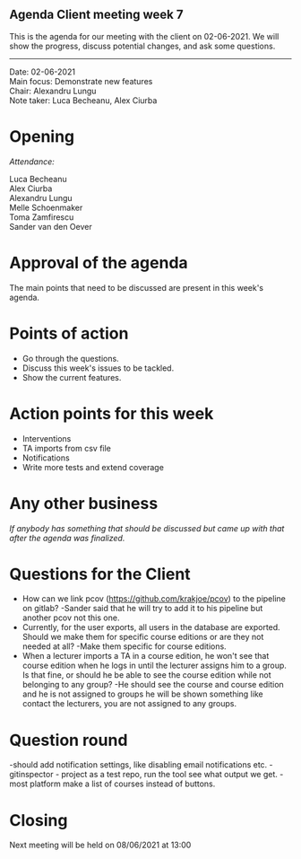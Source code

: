 ## Agenda Client meeting week 7

This is the agenda for our meeting with the client on 02-06-2021. We will show the progress, discuss potential changes, and ask some questions.

---

Date:           02-06-2021\
Main focus:     Demonstrate new features\
Chair:          Alexandru Lungu\
Note taker:     Luca Becheanu, Alex Ciurba


# Opening
*Attendance:*

Luca Becheanu\
Alex Ciurba\
Alexandru Lungu\
Melle Schoenmaker\
Toma Zamfirescu\
Sander van den Oever

# Approval of the agenda

The main points that need to be discussed are present in this week's agenda.

# Points of action

- Go through the questions.
- Discuss this week's issues to be tackled.
- Show the current features.

# Action points for this week

- Interventions
- TA imports from csv file
- Notifications
- Write more tests and extend coverage

# Any other business
*If anybody has something that should be discussed but came up with that after the agenda was finalized.*

# Questions for the Client

- How can we link pcov (https://github.com/krakjoe/pcov) to the pipeline on gitlab?
    -Sander said that he will try to add it to his pipeline but another pcov not this one. 
- Currently, for the user exports, all users in the database are exported. Should we make them for specific course editions or are they not needed at all?
    -Make them specific for course editions. 
- When a lecturer imports a TA in a course edition, he won't see that course edition when he logs in until the lecturer assigns him to a group. Is that fine, or should he be able to see the course edition while not belonging to any group?
    -He should see the course and course edition and he is not assigned to groups he will be shown something like contact the lecturers, you are not assigned to any groups.

# Question round
-should add notification settings, like disabling email notifications etc.
-gitinspector - project as a test repo, run the tool see what output we get.
-most platform make a list of courses instead of buttons.

# Closing

Next meeting will be held on 08/06/2021 at 13:00

